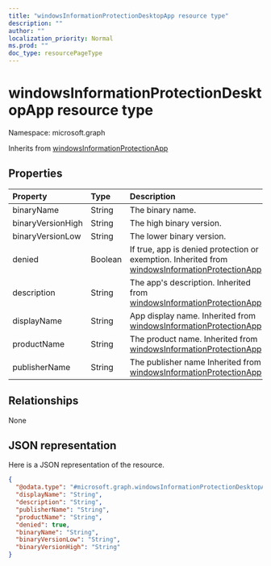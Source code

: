 ```yaml
---
title: "windowsInformationProtectionDesktopApp resource type"
description: ""
author: ""
localization_priority: Normal
ms.prod: ""
doc_type: resourcePageType
---
```


# windowsInformationProtectionDesktopApp resource type


Namespace: microsoft.graph




Inherits from [windowsInformationProtectionApp](../resources/windowsinformationprotectionapp.md)

## Properties
|Property|Type|Description|
|:---|:---|:---|
|binaryName|String|The binary name.|
|binaryVersionHigh|String|The high binary version.|
|binaryVersionLow|String|The lower binary version.|
|denied|Boolean|If true, app is denied protection or exemption. Inherited from [windowsInformationProtectionApp](../resources/windowsinformationprotectionapp.md)|
|description|String|The app's description. Inherited from [windowsInformationProtectionApp](../resources/windowsinformationprotectionapp.md)|
|displayName|String|App display name. Inherited from [windowsInformationProtectionApp](../resources/windowsinformationprotectionapp.md)|
|productName|String|The product name. Inherited from [windowsInformationProtectionApp](../resources/windowsinformationprotectionapp.md)|
|publisherName|String|The publisher name Inherited from [windowsInformationProtectionApp](../resources/windowsinformationprotectionapp.md)|

## Relationships
None

## JSON representation
Here is a JSON representation of the resource.
<!-- {
  "blockType": "resource",
  "@odata.type": "microsoft.graph.windowsInformationProtectionDesktopApp"
}
-->
``` json
{
  "@odata.type": "#microsoft.graph.windowsInformationProtectionDesktopApp",
  "displayName": "String",
  "description": "String",
  "publisherName": "String",
  "productName": "String",
  "denied": true,
  "binaryName": "String",
  "binaryVersionLow": "String",
  "binaryVersionHigh": "String"
}
```

